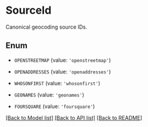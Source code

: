 # SourceId

Canonical geocoding source IDs.

## Enum

* `OPENSTREETMAP` (value: `'openstreetmap'`)

* `OPENADDRESSES` (value: `'openaddresses'`)

* `WHOSONFIRST` (value: `'whosonfirst'`)

* `GEONAMES` (value: `'geonames'`)

* `FOURSQUARE` (value: `'foursquare'`)

[[Back to Model list]](../README.md#documentation-for-models) [[Back to API list]](../README.md#documentation-for-api-endpoints) [[Back to README]](../README.md)


